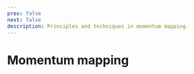 ```yaml
---
prev: false
next: false
description: Principles and techniques in momentum mapping.
---
```


# Momentum mapping

